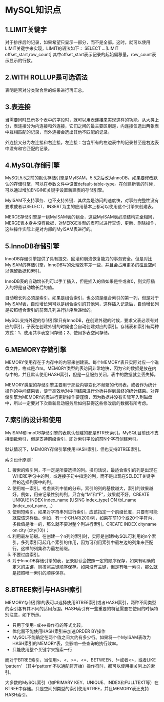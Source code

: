 # MySQL知识点
## 1.LIMIT关键字
对于排序后的记录，如果希望只显示一部分，而不是全部。这时，就可以使用LIMIT关键字来实现，LIMIT的语法如下：
SELECT …[LIMIT offset\_start,row\_count]
其中offset\_start表示记录的起始偏移量，row\_count表示显示的行数。

## 2.WITH ROLLUP是可选语法
表明是否对分类聚合后的结果进行再汇总。

## 3.表连接
当需要同时显示多个表中的字段时，就可以用表连接来实现这样的功能。从大类上分，表连接分为内连接和外连接，它们之间的最主要区别是，内连接仅选出两张表中互相匹配的记录，而外连接会选出其他不匹配的记录。

外连接又分为左连接和右连接。左连接：包含所有的左边表中的记录甚至是右边表中没有和它匹配的记录。

## 4.MySQL存储引擎
MySQL5.5之前的默认存储引擎是MyISAM，5.5之后改为InnoDB。如果要修改默认的存储引擎，可以在参数文件中设置default-table-type。在创建新表的时候，可以通过增加ENGINE关键字设置新建表的存储引擎。

MyISAM不支持事务、也不支持外键、其优势是访问的速度快，对事务完整性没有要求或者以SELECT、INSERT为主的应用基本上都可以使用这个引擎来创建表。

MERGE存储引擎是一组MyISAM表的组合，这些MyISAM表必须结构完全相同，MERGE表本身并没有数据，对MERGE类型的表可以进行查询、更新、删除操作，这些操作实际上是对内部的MyISAM表进行的。

## 5.InnoDB存储引擎
InnoDB存储引擎提供了具有提交、回滚和崩溃恢复能力的事务安全。但是对比MyISAM的存储引擎，InnoDB写的处理效率差一些，并且会占用更多的磁盘空间以保留数据和索引。

InnoDB表的自动增长列可以手工插入，但是插入的值如果是空或者0，则实际插入的将是自动增长后的值。

自动增长列必须是索引。如果是组合索引，也必须是组合索引的第一列，但是对于MyISAM表，自动增长列可以是组合索引的其他列，这样插入记录后，自动增长列是按照组合索引的前面几列进行排序后递增的。

MySQL支持外键的存储引擎只有InnoDB，在创建外键的时候，要求父表必须有对应的索引，子表在创建外键的时候也会自动创建对应的索引。存储表和索引有两种方式：1、使用共享表空间存储；2、使用多表空间存储。

## 6.MEMORY存储引擎
MEMORY使用存在于内存中的内容来创建表。每个MEMORY表只实际对应一个磁盘文件，格式是.frm。MEMORY类型的表访问非常地快，因为它的数据是放在内存中的，并且默认使用HASH索引，但是一旦服务关闭，表中的数据就会丢失掉。

MEMORY类型的存储引擎主要用于那些内容变化不频繁的代码表，或者作为统计操作的中间结果表，便于高效地对中间结果进行分析并得到最终的统计结果。对存储引擎为MEMORY的表进行更新操作要谨慎，因为数据并没有实际写入到磁盘中，所以一定要对下次重新启动服务后如何获得这些修改后的数据有所考虑。

## 7.索引的设计和使用
MyISAM和InnoDB存储引擎的表默认创建的都是BTREE索引。MySQL目前还不支持函数索引，但是支持前缀索引，即对索引字段的前N个字符创建索引。

默认情况下，MEMORY存储引擎使用HASH索引，但也支持BTREE索引。

索引设计原则：
1. 搜索的索引列，不一定是所要选择的列。换句话说，最适合索引的列是出现在WHERE字句中的列，或连接子句中指定的列，而不是出现在SELECT关键字后的选择列表中的列。
2. 使用唯一索引。考虑某列中值的分布。索引的列的基数越大，索引的效果越好。例如，用来记录性别的列，只含有“M”和“F”，效果就不好。CREATE UNIQUE INDEX index\_name [USING index\_type] ON tbl\_name (index\_col\_name,…）
3. 使用短索引。如果对字符串列进行索引，应该指定一个前缀长度，只要有可能就应该这样做。例如，有一个CHAR(200)列，如果在前10个或20个字符内，多数值是唯一的，那么就不要对整个列进行索引。CREATE INDEX cityname on city (city(10))；
4. 利用最左前缀。在创建一个n列的索引时，实际是创建MySQL可利用的n个索引。多列索引可起几个索引的作用，因为可利用索引中最左边的列集来匹配行。这样的列集称为最左前缀。
5. 不要过度索引。
6. 对于InnoDB存储引擎的表，记录默认会按照一定的顺序保存，如果有明确的定义的主键，则按照主键顺序保存。如果没有主键，但是有唯一索引，那么就是按照唯一索引的顺序保存。

## 8.BTREE索引与HASH索引
MEMORY存储引擎的表可以选择使用BTREE索引或者HASH索引，两种不同类型的索引各有其不同的适用范围。HASH索引有一些重要的特征需要在使用的时候特别注意，如下所示。
- 只用于使用=或\<=\>操作符的等式比较。
- 优化器不能使用HASH索引来加速ORDER BY操作
- MySQL不能确定在两个值之间大约有多少行。如果将一个MyISAM表改为HASH索引的MEMORY表，会影响一些查询的执行效率。
- 只能使用整个关键字来搜索一行

而对于BTREE索引，当使用\>、\<、\>=、\<=、BETWEEN、!=或者\<\>，或者LIKE ‘pattern’ （其中‘pattern’不以通配符开始）操作符时，都可以使用相关列上的索引。

大多数的MySQL索引（如PRIMARY KEY、UNIQUE、INDEX和FULLTEXT等）在BTREE中存储。只是空间列类型的索引使用RTREE，并且MEMORY表还支持HASH索引。






